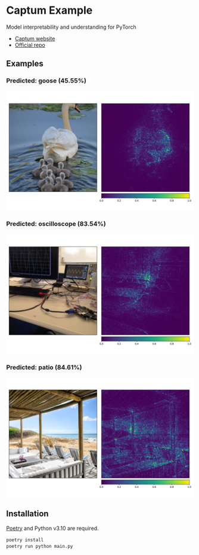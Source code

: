 # Captum Example

Model interpretability and understanding for PyTorch

+ [Captum website](https://captum.ai)
+ [Official repo](https://github.com/pytorch/captum)

## Examples

<!-- image with width of 500px -->

### Predicted: goose (45.55%)

<img src=./examples/1_ig_nt.png width="600">

### Predicted: oscilloscope (83.54%)

<img src=./examples/2_ig_nt.png width="600">

### Predicted: patio (84.61%)

<img src=./examples/3_ig_nt.png width="600">

## Installation

[Poetry](https://python-poetry.org/docs/#installation) and Python v3.10 are required.

```bash
poetry install
poetry run python main.py
```
